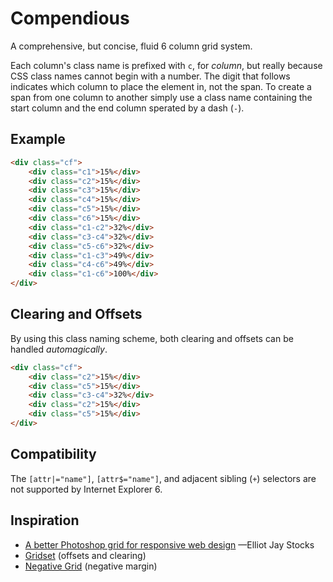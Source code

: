 # Compendious

A comprehensive, but concise, fluid 6 column grid system.

Each column's class name is prefixed with `c`, for _column_, but really because CSS class names cannot begin with a number. The digit that follows indicates which column to place the element in, not the span. To create a span from one column to another simply use a class name containing the start column and the end column sperated by a dash (`-`).

## Example

```html
<div class="cf">
	<div class="c1">15%</div>
	<div class="c2">15%</div>
	<div class="c3">15%</div>
	<div class="c4">15%</div>
	<div class="c5">15%</div>
	<div class="c6">15%</div>
	<div class="c1-c2">32%</div>
	<div class="c3-c4">32%</div>
	<div class="c5-c6">32%</div>
	<div class="c1-c3">49%</div>
	<div class="c4-c6">49%</div>
	<div class="c1-c6">100%</div>
</div>
```

## Clearing and Offsets

By using this class naming scheme, both clearing and offsets can be handled _automagically_.

```html
<div class="cf">
	<div class="c2">15%</div>
	<div class="c5">15%</div>
	<div class="c3-c4">32%</div>
	<div class="c2">15%</div>
	<div class="c5">15%</div>
</div>
```

## Compatibility

The `[attr|="name"]`, `[attr$="name"]`, and adjacent sibling (`+`) selectors are not supported by Internet Explorer 6.

## Inspiration

* [A better Photoshop grid for responsive web design](//elliotjaystocks.com/blog/a-better-photoshop-grid-for-responsive-web-design) —Elliot Jay Stocks
* [Gridset](//gridsetapp.com) (offsets and clearing)
* [Negative Grid](//chrisplaneta.com/freebies/negativegrid-fluid-css-grid-by-chris-planeta) (negative margin)